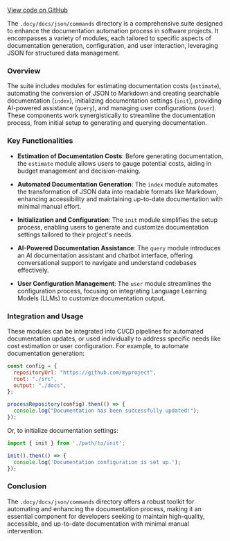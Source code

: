 [View code on GitHub](/tree/master/.docy/docs/json/commands)

The `.docy/docs/json/commands` directory is a comprehensive suite designed to enhance the documentation automation process in software projects. It encompasses a variety of modules, each tailored to specific aspects of documentation generation, configuration, and user interaction, leveraging JSON for structured data management.

### Overview

The suite includes modules for estimating documentation costs (`estimate`), automating the conversion of JSON to Markdown and creating searchable documentation (`index`), initializing documentation settings (`init`), providing AI-powered assistance (`query`), and managing user configurations (`user`). These components work synergistically to streamline the documentation process, from initial setup to generating and querying documentation.

### Key Functionalities

- **Estimation of Documentation Costs**: Before generating documentation, the `estimate` module allows users to gauge potential costs, aiding in budget management and decision-making.
  
- **Automated Documentation Generation**: The `index` module automates the transformation of JSON data into readable formats like Markdown, enhancing accessibility and maintaining up-to-date documentation with minimal manual effort.

- **Initialization and Configuration**: The `init` module simplifies the setup process, enabling users to generate and customize documentation settings tailored to their project's needs.

- **AI-Powered Documentation Assistance**: The `query` module introduces an AI documentation assistant and chatbot interface, offering conversational support to navigate and understand codebases effectively.

- **User Configuration Management**: The `user` module streamlines the configuration process, focusing on integrating Language Learning Models (LLMs) to customize documentation output.

### Integration and Usage

These modules can be integrated into CI/CD pipelines for automated documentation updates, or used individually to address specific needs like cost estimation or user configuration. For example, to automate documentation generation:

```javascript
const config = {
  repositoryUrl: "https://github.com/myproject",
  root: "./src",
  output: "./docs",
};

processRepository(config).then(() => {
  console.log("Documentation has been successfully updated!");
});
```

Or, to initialize documentation settings:

```javascript
import { init } from './path/to/init';

init().then(() => {
  console.log('Documentation configuration is set up.');
});
```

### Conclusion

The `.docy/docs/json/commands` directory offers a robust toolkit for automating and enhancing the documentation process, making it an essential component for developers seeking to maintain high-quality, accessible, and up-to-date documentation with minimal manual intervention.
